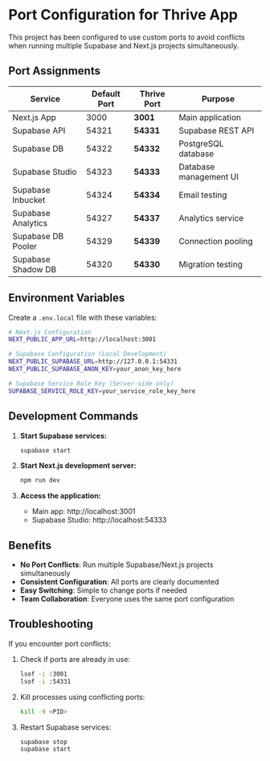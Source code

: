 # Port Configuration for Thrive App

This project has been configured to use custom ports to avoid conflicts when running multiple Supabase and Next.js projects simultaneously.

## Port Assignments

| Service | Default Port | Thrive Port | Purpose |
|---------|-------------|-------------|---------|
| Next.js App | 3000 | **3001** | Main application |
| Supabase API | 54321 | **54331** | Supabase REST API |
| Supabase DB | 54322 | **54332** | PostgreSQL database |
| Supabase Studio | 54323 | **54333** | Database management UI |
| Supabase Inbucket | 54324 | **54334** | Email testing |
| Supabase Analytics | 54327 | **54337** | Analytics service |
| Supabase DB Pooler | 54329 | **54339** | Connection pooling |
| Supabase Shadow DB | 54320 | **54330** | Migration testing |

## Environment Variables

Create a `.env.local` file with these variables:

```bash
# Next.js Configuration
NEXT_PUBLIC_APP_URL=http://localhost:3001

# Supabase Configuration (Local Development)
NEXT_PUBLIC_SUPABASE_URL=http://127.0.0.1:54331
NEXT_PUBLIC_SUPABASE_ANON_KEY=your_anon_key_here

# Supabase Service Role Key (Server-side only)
SUPABASE_SERVICE_ROLE_KEY=your_service_role_key_here
```

## Development Commands

1. **Start Supabase services:**
   ```bash
   supabase start
   ```

2. **Start Next.js development server:**
   ```bash
   npm run dev
   ```

3. **Access the application:**
   - Main app: http://localhost:3001
   - Supabase Studio: http://localhost:54333

## Benefits

- **No Port Conflicts**: Run multiple Supabase/Next.js projects simultaneously
- **Consistent Configuration**: All ports are clearly documented
- **Easy Switching**: Simple to change ports if needed
- **Team Collaboration**: Everyone uses the same port configuration

## Troubleshooting

If you encounter port conflicts:

1. Check if ports are already in use:
   ```bash
   lsof -i :3001
   lsof -i :54331
   ```

2. Kill processes using conflicting ports:
   ```bash
   kill -9 <PID>
   ```

3. Restart Supabase services:
   ```bash
   supabase stop
   supabase start
   ```
